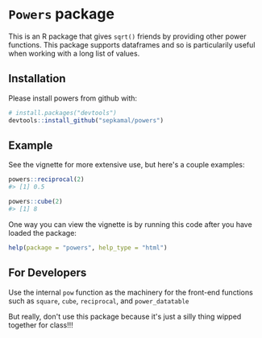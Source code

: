 `Powers` package
================

This is an R package that gives `sqrt()` friends by providing other power functions. This package supports dataframes and so is particularily useful when working with a long list of values.

Installation
------------

Please install powers from github with:

``` r
# install.packages("devtools")
devtools::install_github("sepkamal/powers")
```

Example
-------

See the vignette for more extensive use, but here's a couple examples:

``` r
powers::reciprocal(2)
#> [1] 0.5
```

``` r
powers::cube(2)
#> [1] 8
```

One way you can view the vignette is by running this code after you have loaded the package:

``` r
help(package = "powers", help_type = "html")
```


For Developers
--------------

Use the internal `pow` function as the machinery for the front-end functions such as `square`, `cube`, `reciprocal`, and `power_datatable`

But really, don't use this package because it's just a silly thing wipped together for class!!!

